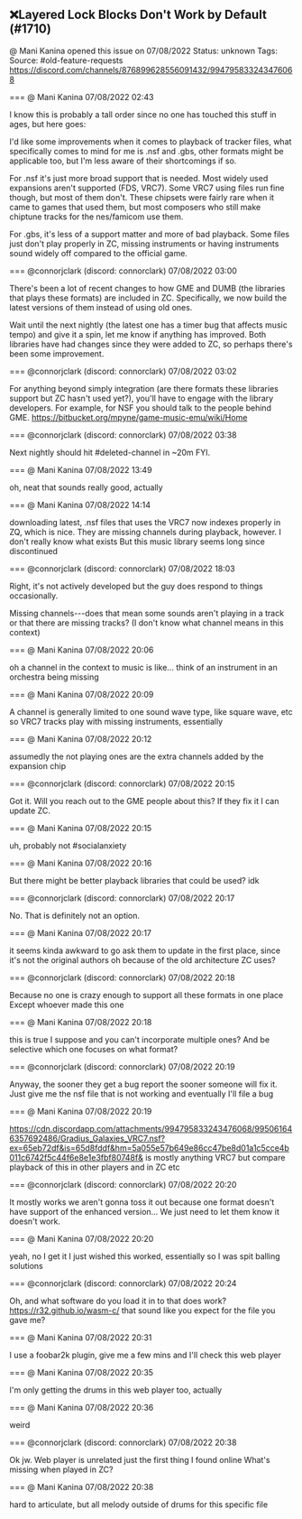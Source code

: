 ## ❌Layered Lock Blocks Don't Work by Default (#1710)
@ Mani Kanina opened this issue on 07/08/2022
Status: unknown
Tags: 
Source: #old-feature-requests https://discord.com/channels/876899628556091432/994795833243476068


=== @ Mani Kanina 07/08/2022 02:43

I know this is probably a tall order since no one has touched this stuff in ages, but here goes:

I'd like some improvements when it comes to playback of tracker files, what specifically comes to mind for me is .nsf and .gbs, other formats might be applicable too, but I'm less aware of their shortcomings if so.

For .nsf it's just more broad support that is needed. Most widely used expansions aren't supported (FDS, VRC7). Some VRC7 using files run fine though, but most of them don't.  These chipsets were fairly rare when it came to games that used them, but most composers who still make chiptune tracks for the nes/famicom use them. 

For .gbs, it's less of a support matter and more of bad playback. Some files just don't play properly in ZC, missing instruments or having instruments sound widely off compared to the official game.

=== @connorjclark (discord: connorclark) 07/08/2022 03:00

There's been a lot of recent changes to how GME and DUMB (the libraries that plays these formats) are included in ZC. Specifically, we now build the latest versions of them instead of using old ones.

Wait until the next nightly (the latest one has a timer bug that affects music tempo) and give it a spin, let me know if anything has improved. Both libraries have had changes since they were added to ZC, so perhaps there's been some improvement.

=== @connorjclark (discord: connorclark) 07/08/2022 03:02

For anything beyond simply integration (are there formats these libraries support but ZC hasn't used yet?), you'll have to engage with the library developers. For example, for NSF you should talk to the people behind GME. https://bitbucket.org/mpyne/game-music-emu/wiki/Home

=== @connorjclark (discord: connorclark) 07/08/2022 03:38

Next nightly should hit #deleted-channel in ~20m FYI.

=== @ Mani Kanina 07/08/2022 13:49

oh, neat
that sounds really good, actually

=== @ Mani Kanina 07/08/2022 14:14

downloading latest, .nsf files that uses the VRC7 now indexes properly in ZQ, which is nice. They are missing channels during playback, however.
I don't really know what exists
But this music library seems long since discontinued

=== @connorjclark (discord: connorclark) 07/08/2022 18:03

Right, it's not actively developed but the guy does respond to things occasionally.

Missing channels---does that mean some sounds aren't playing in a track or that there are missing tracks? (I don't know what channel means in this context)

=== @ Mani Kanina 07/08/2022 20:06

oh
a channel in the context to music is like... think of an instrument in an orchestra being missing

=== @ Mani Kanina 07/08/2022 20:09

A channel is generally limited to one sound wave type, like square wave, etc
so VRC7 tracks play with missing instruments, essentially

=== @ Mani Kanina 07/08/2022 20:12

assumedly the not playing ones are the extra channels added by the expansion chip

=== @connorjclark (discord: connorclark) 07/08/2022 20:15

Got it. Will you reach out to the GME people about this? If they fix it I can update ZC.

=== @ Mani Kanina 07/08/2022 20:15

uh, probably not #socialanxiety

=== @ Mani Kanina 07/08/2022 20:16

But there might be better playback libraries that could be used?
idk

=== @connorjclark (discord: connorclark) 07/08/2022 20:17

No. That is definitely not an option.

=== @ Mani Kanina 07/08/2022 20:17

it seems kinda awkward to go ask them to update in the first place, since it's not the original authors
oh
because of the old architecture ZC uses?

=== @connorjclark (discord: connorclark) 07/08/2022 20:18

Because no one is crazy enough to support all these formats in one place
Except whoever made this one

=== @ Mani Kanina 07/08/2022 20:18

this is true I suppose
and you can't incorporate multiple ones? And be selective which one focuses on what format?

=== @connorjclark (discord: connorclark) 07/08/2022 20:19

Anyway, the sooner they get a bug report the sooner someone will fix it. Just give me the nsf file that is not working and eventually I'll file a bug

=== @ Mani Kanina 07/08/2022 20:19


https://cdn.discordapp.com/attachments/994795833243476068/995061646357692486/Gradius_Galaxies_VRC7.nsf?ex=65eb72df&is=65d8fddf&hm=5a055e57b649e86cc47be8d01a1c5cce4b011c6742f5c44f6e8e1e3fbf80748f&
is mostly anything VRC7
but compare playback of this in other players and in ZC
etc

=== @connorjclark (discord: connorclark) 07/08/2022 20:20

It mostly works we aren't gonna toss it out because one format doesn't have support of the enhanced version... We just need to let them know it doesn't work.

=== @ Mani Kanina 07/08/2022 20:20

yeah, no I get it
I just wished this worked, essentially
so I was spit balling solutions

=== @connorjclark (discord: connorclark) 07/08/2022 20:24

Oh, and what software do you load it in to that does work?
https://r32.github.io/wasm-c/ that sound like you expect for the file you gave me?

=== @ Mani Kanina 07/08/2022 20:31

I use a foobar2k plugin, give me a few mins and I'll check this web player

=== @ Mani Kanina 07/08/2022 20:35

I'm only getting the drums in this web player too, actually

=== @ Mani Kanina 07/08/2022 20:36

weird

=== @connorjclark (discord: connorclark) 07/08/2022 20:38

Ok jw. Web player is unrelated just the first thing I found online
What's missing when played in ZC?

=== @ Mani Kanina 07/08/2022 20:38

hard to articulate, but all melody outside of drums
for this specific file
